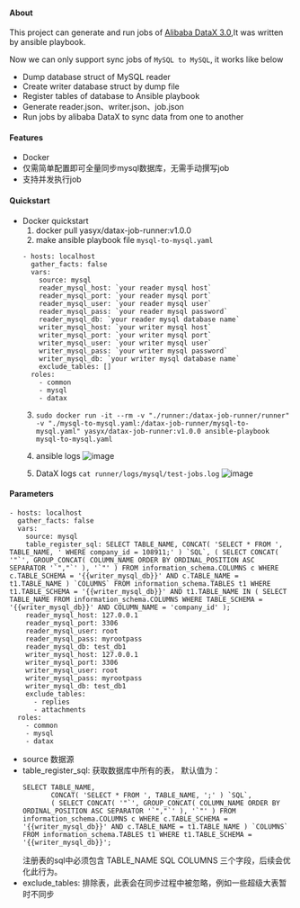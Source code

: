 #### About 
This project can generate and run jobs of [Alibaba DataX 3.0](https://github.com/alibaba/DataX),It was written by ansible playbook.

Now we can only support sync jobs of  `MySQL to MySQL`, it works like below
 - Dump database struct of MySQL reader
 - Create writer database struct by dump file
 - Register tables of database to Ansible playbook
 - Generate reader.json、writer.json、job.json
 - Run jobs by alibaba DataX to sync data from one to another

#### Features
 - Docker
 - 仅需简单配置即可全量同步mysql数据库，无需手动撰写job
 - 支持并发执行job

#### Quickstart
- Docker quickstart
  1. docker pull yasyx/datax-job-runner:v1.0.0
  2. make ansible playbook file `mysql-to-mysql.yaml`
  ```
  - hosts: localhost
    gather_facts: false
    vars:
      source: mysql
      reader_mysql_host: `your reader mysql host`
      reader_mysql_port: `your reader mysql port`
      reader_mysql_user: `your reader mysql user`
      reader_mysql_pass: `your reader mysql password`
      reader_mysql_db: `your reader mysql database name`
      writer_mysql_host: `your writer mysql host`
      writer_mysql_port: `your writer mysql port`
      writer_mysql_user: `your writer mysql user`
      writer_mysql_pass: `your writer mysql password`
      writer_mysql_db: `your writer mysql database name`
      exclude_tables: []
    roles:
      - common
      - mysql
      - datax
  ```
  3. `sudo docker run -it --rm -v "./runner:/datax-job-runner/runner" -v "./mysql-to-mysql.yaml:/datax-job-runner/mysql-to-mysql.yaml" yasyx/datax-job-runner:v1.0.0 ansible-playbook mysql-to-mysql.yaml`
  4. ansible logs
     ![image](https://github.com/yasyx/datax-job-runner/assets/12021357/431381b6-e320-47ca-8a91-25fd62805e3f)

  5. DataX logs `cat runner/logs/mysql/test-jobs.log`
     ![image](https://github.com/yasyx/datax-job-runner/assets/12021357/808d12fd-a730-476e-bb2c-99266a147af3)


#### Parameters
 ```
 - hosts: localhost
   gather_facts: false
   vars:
     source: mysql
     table_register_sql: SELECT TABLE_NAME, CONCAT( 'SELECT * FROM ', TABLE_NAME, ' WHERE company_id = 108911;' ) `SQL`, ( SELECT CONCAT( '"`', GROUP_CONCAT( COLUMN_NAME ORDER BY ORDINAL_POSITION ASC SEPARATOR '`","`' ), '`"' ) FROM information_schema.COLUMNS c WHERE c.TABLE_SCHEMA = '{{writer_mysql_db}}' AND c.TABLE_NAME = t1.TABLE_NAME ) `COLUMNS` FROM information_schema.TABLES t1 WHERE t1.TABLE_SCHEMA = '{{writer_mysql_db}}' AND t1.TABLE_NAME IN ( SELECT TABLE_NAME FROM information_schema.COLUMNS WHERE TABLE_SCHEMA = '{{writer_mysql_db}}' AND COLUMN_NAME = 'company_id' );
     reader_mysql_host: 127.0.0.1
     reader_mysql_port: 3306
     reader_mysql_user: root
     reader_mysql_pass: myrootpass
     reader_mysql_db: test_db1
     writer_mysql_host: 127.0.0.1
     writer_mysql_port: 3306
     writer_mysql_user: root
     writer_mysql_pass: myrootpass
     writer_mysql_db: test_db1
     exclude_tables:
       - replies
       - attachments
   roles:
     - common
     - mysql
     - datax
 ```
 - source 数据源 
 - table_register_sql: 获取数据库中所有的表， 默认值为：
    ```
    SELECT TABLE_NAME,
           CONCAT( 'SELECT * FROM ', TABLE_NAME, ';' ) `SQL`,
           ( SELECT CONCAT( '"`', GROUP_CONCAT( COLUMN_NAME ORDER BY ORDINAL_POSITION ASC SEPARATOR '`","`' ), '`"' ) FROM information_schema.COLUMNS c WHERE c.TABLE_SCHEMA = '{{writer_mysql_db}}' AND c.TABLE_NAME = t1.TABLE_NAME ) `COLUMNS`
    FROM information_schema.TABLES t1 WHERE t1.TABLE_SCHEMA = '{{writer_mysql_db}}';
    ```
    注册表的sql中必须包含 TABLE_NAME  SQL  COLUMNS  三个字段，后续会优化此行为。
 - exclude_tables: 排除表，此表会在同步过程中被忽略，例如一些超级大表暂时不同步  
